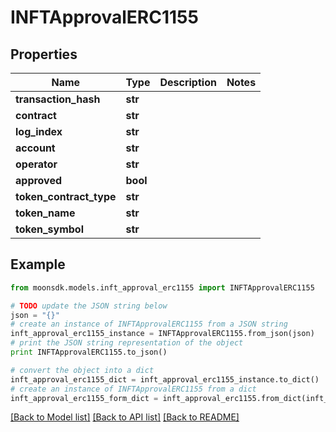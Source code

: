 # INFTApprovalERC1155


## Properties

Name | Type | Description | Notes
------------ | ------------- | ------------- | -------------
**transaction_hash** | **str** |  | 
**contract** | **str** |  | 
**log_index** | **str** |  | 
**account** | **str** |  | 
**operator** | **str** |  | 
**approved** | **bool** |  | 
**token_contract_type** | **str** |  | 
**token_name** | **str** |  | 
**token_symbol** | **str** |  | 

## Example

```python
from moonsdk.models.inft_approval_erc1155 import INFTApprovalERC1155

# TODO update the JSON string below
json = "{}"
# create an instance of INFTApprovalERC1155 from a JSON string
inft_approval_erc1155_instance = INFTApprovalERC1155.from_json(json)
# print the JSON string representation of the object
print INFTApprovalERC1155.to_json()

# convert the object into a dict
inft_approval_erc1155_dict = inft_approval_erc1155_instance.to_dict()
# create an instance of INFTApprovalERC1155 from a dict
inft_approval_erc1155_form_dict = inft_approval_erc1155.from_dict(inft_approval_erc1155_dict)
```
[[Back to Model list]](../README.md#documentation-for-models) [[Back to API list]](../README.md#documentation-for-api-endpoints) [[Back to README]](../README.md)


